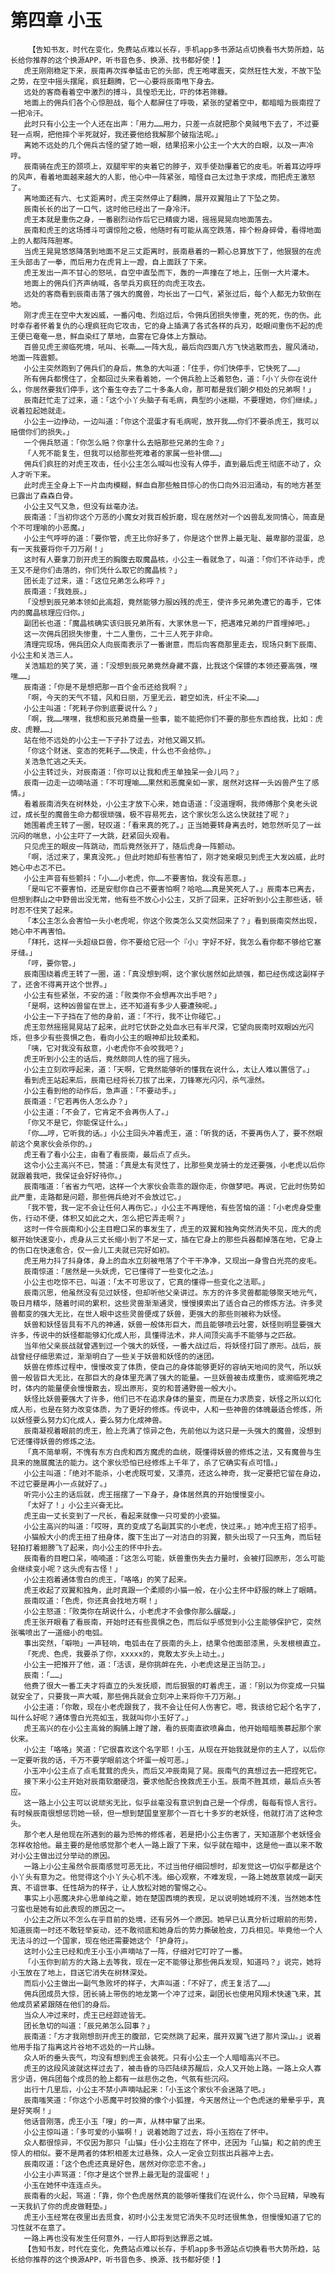 # 第四章 小玉
        【告知书友，时代在变化，免费站点难以长存，手机app多书源站点切换看书大势所趋，站长给你推荐的这个换源APP，听书音色多、换源、找书都好使！】
       虎王刚刚稳定下来，辰南再次挥拳猛击它的头部，虎王咆哮震天，突然狂性大发，不故下坠之势，在空中摇头摆尾，疯狂翻腾，它一心要将辰南甩下身去。
       远处的客商看着空中激烈的搏斗，具惶恐无比，吓的体若筛糠。
       地面上的佣兵们各个心惊胆战，每个人都屏住了呼吸，紧张的望着空中，都暗暗为辰南捏了一把冷汗。
       此时只有小公主一个人还在出声：「用力……用力，只差一点就把那个臭贼甩下去了，不过要轻一点啊，把他摔个半死就好，我还要他给我解那个破指法呢。」
       离她不远处的几个佣兵古怪的望了她一眼，结果招来小公主一个大大的白眼，以及一声冷哼。
       辰南骑在虎王的颈项上，双腿牢牢的夹着它的脖子，双手使劲攥着它的皮毛。听着耳边呼呼的风声，看着地面越来越大的人影，他心中一阵紧张，暗怪自己太过急于求成，而把虎王激怒了。
       离地面还有六、七丈距离时，虎王突然停止了翻腾，展开双翼阻止了下坠之势。
       辰南长长的出了一口气，这时他已经出了一身冷汗。
       虎王本就是重伤之身，一番剧烈动作后它已精疲力竭，摇摇晃晃向地面落去。
       辰南和虎王的这场搏斗可谓惊险之极，他随时有可能从高空跌落，摔个粉身碎骨，看得地面上的人都阵阵胆寒。
       当虎王晃晃悠悠降落到地面不足三丈距离时，辰南悬着的一颗心总算放下了，他狠狠的在虎王头部击了一拳，而后用力在虎背上一蹬，自上面跃了下来。
       虎王发出一声不甘心的怒吼，自空中直坠而下，轰的一声撞在了地上，压倒一大片灌木。
       地面上的佣兵们齐声纳喊，各举兵刃疯狂的向虎王攻去。
       远处的客商看到辰南击落了强大的魔兽，均长出了一口气，紧张过后，每个人都无力软倒在地。
       刚才虎王在空中大发凶威，一番闪电、烈焰过后，令佣兵团损失惨重，死的死，伤的伤。此时幸存者怀着复仇的心理疯狂向它攻击，它的身上插满了各式各样的兵刃，眨眼间重伤不起的虎王便已奄奄一息，鲜血染红了草地，血雾在它身体上方飘动。
       百兽见虎王濒临死境，吼叫、长嘶……一阵大乱，最后向四面八方飞快逃散而去，腥风涌动，地面一阵震颤。
       小公主突然跑到了佣兵们的身后，焦急的大叫道：「住手，你们快停手，它快死了……」
       所有佣兵都愣住了，全都回过头来看着她，一个佣兵脸上泛着怒色，道：「小丫头你在说什么，你居然要我们停手，这个畜生夺去了二十多条人命，那可都是我们朝夕相处的兄弟啊！」
       辰南赶忙走了过来，道：「这个小丫头脑子有毛病，典型的小迷糊，不要理她，你们继续。」说着拉起她就走。
       小公主一边挣动，一边叫道：「你这个混蛋才有毛病呢，放开我……你们不要杀虎王，我可以赔偿你们的损失。」
       一个佣兵怒道：「你怎么赔？你拿什么去赔那些兄弟的生命？」
       「人死不能复生，但我可以给那些死难者的家属一些补偿……」
       佣兵们疯狂的对虎王攻击，任小公主怎么喊叫也没有人停手，直到最后虎王彻底不动了，众人才听下来。
       此时虎王全身上下一片血肉模糊，鲜血自那些触目惊心的伤口向外汩汩涌动，有的地方甚至已露出了森森白骨。
       小公主又气又急，但没有丝毫办法。
       辰南道：「当初你这个万恶的小魔女对我百般折磨，现在居然对一个凶兽乱发同情心，简直是个不可理喻的小恶魔。」
       小公主气呼呼的道：「要你管，虎王比你好多了，你是这个世界上最无耻、最卑鄙的混蛋，总有一天我要将你千刀万剐！」
       这时有人要拿刀剖开虎王的胸腹去取魔晶核，小公主一看就急了，叫道：「你们不许动手，虎王又不是你们击落的，你们凭什么取它的魔晶核？」
       团长走了过来，道：「这位兄弟怎么称呼？」
       辰南道：「我姓辰。」
       「没想到辰兄弟本领如此高超，竟然能够力服凶残的虎王，使许多兄弟免遭它的毒手，它体内的魔晶核理应归你。」
       副团长也道：「魔晶核确实该归辰兄弟所有，大家休息一下，把遇难兄弟的尸首埋掉吧。」
       这一次佣兵团损失惨重，十二人重伤，二十三人死于非命。
       清理完现场，佣兵团众人向辰南表示了一番谢意，而后向客商那里走去，现场只剩下辰南、小公主和关浩三人。
       关浩尴尬的笑了笑，道：「没想到辰兄弟竟然身藏不露，比我这个保镖的本领还要高强，嘿嘿……」
       辰南道：「你是不是想把那一百个金币还给我啊？」
       「啊，今天的天气不错，风和日丽，万里无云，碧空如洗，纤尘不染……」
       小公主叫道：「死耗子你到底要说什么？」
       「啊，我……嘿嘿，我想和辰兄弟商量一些事，能不能把你们不要的那些东西给我，比如：虎皮、虎鞭……」
       站在他不远处的小公主一下子扑了过去，对他又踢又抓。
       「你这个财迷、变态的死耗子……快走，什么也不会给你。」
       关浩急忙逃之夭夭。
       小公主转过头，对辰南道：「你可以让我和虎王单独呆一会儿吗？」
       辰南一边走一边嘀咕道：「不可理喻……果然和恶魔亲如一家，居然对这样一头凶兽产生了感情。」
       看着辰南消失在树林处，小公主才放下心来，她自语道：「没道理啊，我师傅那个臭老头说过，成长型的魔兽生命力都很顽强，极不容易死去，这个家伙怎么这么快就挂了呢？」
       她围着虎王转了一圈，轻叹道：「看来真的死了。」正当她要转身离去时，她忽然听见了一丝沉闷的喘息，小公主吓了一大跳，赶紧回头观看。
       只见虎王的眼皮一阵跳动，而后竟然张开了，随后虎身一阵颤动。
       「啊，活过来了，果真没死。」但此时她却有些害怕了，刚才她亲眼见到虎王大发凶威，此时她心中忐忑不已。
       小公主声音有些颤抖：「小……小老虎，你……不要害怕，我没有恶意。」
       「是叫它不要害怕，还是安慰你自己不要害怕啊？哈哈……真是笑死人了。」辰南本已离去，但想到群山之中野兽出没无常，他有些不放心小公主，又折了回来，正好听到小公主那些话，顿时忍不住笑了起来。
       「本公主怎么会害怕一头小老虎呢，你这个败类怎么又突然回来了？」看到辰南突然出现，她心中不再害怕。
       「拜托，这样一头超级巨兽，你不要给它冠一个『小』字好不好，我怎么看你都不够给它塞牙缝。」
       「哼，要你管。」
       辰南围绕着虎王转了一圈，道：「真没想到啊，这个家伙居然如此顽强，都已经伤成这副样子了，还舍不得离开这个世界。」
       小公主有些紧张，不安的道：「败类你不会想再次出手吧？」
       「是啊，这种凶兽留在世上，还不知道有多少人要遭殃呢。」
       小公主一下子挡在了他的身前，道：「不行，我不让你碰它。」
       虎王忽然摇摇晃晃站了起来，此时它伏卧之处血水已有半尺深，它望向辰南时双眼凶光闪烁，但多少有些畏惧之色，看向小公主的眼神却比较柔和。
       「咦，它对我没有敌意，小老虎你不会咬我吧？」
       虎王听到小公主的话后，竟然颇同人性的摇了摇头。
       小公主立刻欢呼起来，道：「天啊，它竟然能够听的懂我在说什么，太让人难以置信了。」
       看到虎王站起来后，辰南已经将长刀拔了出来，刀锋寒光闪闪，杀气凛然。
       小公主看到他的动作后，急声道：「不要动手。」
       辰南道：「它若再伤人怎么办？」
       小公主道：「不会了，它肯定不会再伤人了。」
       「你又不是它，你能保证什么。」
       「你……哼，它听我的话。」小公主回头冲着虎王，道：「听我的话，不要再伤人了，要不然眼前这个臭家伙会杀你的。」
       虎王看了看小公主，由看了看辰南，最后点了点头。
       这令小公主高兴不已，赞道：「真是太有灵性了，比那些臭龙骑士的龙还要强，小老虎以后你就跟着我吧，我保证会好好待你。」
       辰南嗤道：「省省力气吧，这样一个大家伙会乖乖的跟你走，你做梦吧。再说，它此时伤势如此严重，走路都是问题，那些佣兵绝对不会放过它。」
       「我不管，我一定不会让任何人再伤它。」小公主不再理他，有些苦恼的道：「小老虎身受重伤，行动不便，体积又如此之大，怎么把它弄走啊？」
       这时一件令辰南和小公主目瞪口呆的事发生了，虎王的双翼和独角突然消失不见，庞大的虎躯开始快速变小，虎身从三丈长缩小到了不足一丈，插在它身上的那些兵器都掉落在地，它身上的伤口在快速愈合，仅一会儿工夫就已完好如初。
       虎王用力抖了抖身体，身上的血水立刻被甩落了个干干净净，又现出一身雪白光亮的皮毛。
       辰南惊道：「居然是一头妖虎，它已懂得了一些变化之法。」
       小公主也吃惊不已，叫道：「太不可思议了，它真的懂得一些变化之法耶。」
       辰南沉思，他虽然没有见过妖怪，但却听他父亲讲过。东方的许多灵兽都能够聚天地元气，吸日月精华，随着时间的累积，这些灵兽渐渐通灵，慢慢摸索出了适合自己的修炼方法。许多灵兽都变的强大无比，在世人眼中这些灵兽便成了妖兽，更强大的那些则被称为妖怪。
       妖兽和妖怪皆具有不凡的神通，妖兽一般体形巨大，而且能够喷云吐雾，妖怪则明显要强大许多，传说中的妖怪都能够幻化成人形，具懂得法术，非人间顶尖高手不能够与之匹敌。
       当年他父亲辰战就曾遇到过一个强大的妖怪，一番大战过后，将妖怪打回了原形。战后，辰战曾经仔细思索过，渐渐明白了一些关于妖兽和妖怪的的迷团。
       妖兽在修炼过程中，慢慢改变了体质，使自己的身体能够更好的容纳天地间的灵气，所以妖兽一般皆巨大无比，在那巨大的身体里充满了强大的能量。一旦妖兽被击成重伤，或濒临死境之时，体内的能量便会慢慢散去，现出原形，变的和普通野兽一般大小。
       妖怪比妖兽要强大了许多，他们已不在追求身体的量变，而是在力求质变，妖怪之所以幻化成人形，也是在努力改变体质，为了更好的修炼。传说中，人和一些神兽的体魄最适合修炼，所以妖怪要么努力幻化成人，要么努力化成神兽。
       辰南凝视着眼前的虎王，脸上充满了惊异之色，先前他以为这只是一头强大的魔兽，没想到它还懂得妖兽的修炼之法。
       「真不简单啊，不愧有东方白虎和西方魔虎的血统，既懂得妖兽的修炼之法，又有魔兽与生具来的施展魔法的能力。这个家伙恐怕已经修炼上千年了，杀了它确实有点可惜。」
       小公主叫道：「绝对不能杀，小老虎既可爱，又漂亮，还这么神奇，我一定要把它留在身边，不过它要是再小一点就好了。」
       听完小公主的话后就，虎王摇摆了一下身子，身体居然真的开始慢慢变小。
       「太好了！」小公主兴奋无比。
       虎王由一丈长变到了一尺长，看起来就像一只可爱的小瓷猫。
       小公主高兴的叫道：「哎呀，真的变成了名副其实的小老虎，快过来。」她冲虎王招了招手。
       小猫般大小的虎王扭了扭身体，腹下生出了一对洁白的羽翼，额头出现了一只玉角，而后轻轻拍打着翅膀飞了起来，向小公主的怀中扑去。
       辰南看的目瞪口呆，喃喃道：「这怎么可能，妖兽重伤失去力量时，会被打回原形，怎么可能会继续变小呢？这头虎有古怪！」
       小公主抱着通体雪白的虎王，「咯咯」的笑了起来。
       虎王收起了双翼和独角，此时真跟一个柔顺的小猫一般，在小公主怀中舒服的眯上了眼睛。
       辰南叹道：「色虎，你还真会找地方啊！」
       小公主怒道：「败类你在胡说什么，小老虎才不会像你那么龌龊。」
       虎王张开眼看了看辰南，开始时还有些畏惧之色，而后似乎感觉到小公主能够保护它，突然张嘴喷出了一道细小的电弧。
       事出突然，「噼啪」一声轻响，电弧击在了辰南的头上，结果令他面部漆黑，头发根根直立。
       「死虎、色虎，我要杀了你，xxxxx的，竟敢太岁头上动土。」
       小公主一把推开了他，道：「活该，是你挑衅在先，小老虎这是正当防卫。」
       辰南：「……」
       他费了很大一番工夫才将直立的头发抚顺，而后狠狠的盯着虎王，道：「别以为你变成一只猫就安全了，只要我一声大喊，那些佣兵就会立刻冲上来将你千刀万剐。」
       小公主道：「你敢，现在小老虎跟我了，我不会让任何人伤害它。嗯，我该给它起个名字了，叫什么好呢？通体雪白光亮如玉，我就叫你小玉好了。」
       虎王高兴的在小公主高耸的胸脯上蹭了蹭，看的辰南直欲喷鼻血，他开始暗暗羡慕起那个家伙来。
       小公主「咯咯」笑道：「它很喜欢这个名字耶！小玉，从现在开始我就是你的主人了，以后你一定要听我的话，千万不要学眼前这个坏蛋一般可恶。」
       小玉冲小公主点了点毛茸茸的虎头，而后又冲辰南晃了晃。辰南气的真想过去一把捏死它。
       接下来小公主开始对辰南软磨硬泡，要求他配合挽救虎王小玉。辰南不胜其烦，最后点头答应。
       这一路上小公主可以说顽劣无比，似乎丝毫没有意识到自己是一个俘虏，每每有惊人言行。有时候辰南很想惩罚她一顿，但一想到楚国皇室那个一百七十多岁的老妖怪，他就打消了这种念头。
       那个老人是他现在所遇到的最为恐怖的修炼者，若是把小公主伤害了，天知道那个老妖怪会怎样收拾他。最主要的是他感觉那个老人一路上跟了下来，似乎就在暗中，这是他一直以来不敢对小公主做出过分举动的原因。
       一路上小公主虽然令辰南感觉可恶无比，不过当他仔细回想时，却发觉这一切似乎都是这个小丫头有意为之。他觉得这个小丫头心机不浅。细心观察，不难发现，一路上她故意装成一副天真、不谙世事、任性胡为的样子，让人放松对她的警惕之心。
       事实上小恶魔决非心思单纯之辈，她在楚国西境的表现，足以说明她城府不浅，当然她本性刁蛮也是她有如此表现的原因之一。
       小公主之所以不怎么在乎目前的处境，还有另外一个原因。她早已认真分析过眼前的形势，知道辰南一时还不敢轻举妄动，还不敢彻底和她身后的势力撕破脸皮，刀兵相见。毕竟他一个人无法斗的过一个国家，现在他还需要她这个「护身符」。
       这时小公主已经和虎王小玉小声嘀咕了一阵，仔细对它叮咛了一番。
       「小玉你到前方的大路上去等我，现在一定不能够让那些佣兵发现，知道吗？」说完，她将小玉放在了地上，目送它消失在树林深处。
       而后小公主做出一副气急败坏的样子，大声叫道：「不好了，虎王复活了……」
       佣兵团成员大惊，团长骑上带伤的地龙第一个冲了过来，副团长也使用风翔术快速飞来，其他成员紧紧跟随在他们的身后。
       当众人冲过来时，虎王已经踪迹皆无。
       团长急切的叫道：「辰兄弟怎么回事？」
       辰南道：「方才我刚想剖开虎王的腹部，它突然跳了起来，展开双翼飞进了那片深山。」说着他用手指了指离这片谷地不远处的一片山脉。
       众人听的垂头丧气，均没有想到虎王会装死。只有小公主一个人暗暗高兴不已。
       虎王的这段风波就这样过去了，被击昏的马匹陆续苏醒后，众人又开始上路。一路上众人寡言少语，佣兵团每个成员的脸上都有一丝悲伤之色，气氛有些沉闷。
       出行十几里后，小公主不禁小声嘀咕起来：「小玉这个家伙不会迷路了吧。」
       辰南嗤笑道：「你这个小恶魔平时狡猾的像个小狐狸，今天居然让一个色虎迷的晕晕乎乎，真是好笑啊！」
       他话音刚落，虎王小玉「嗖」的一声，从林中窜了出来。
       小公主惊叫道：「多可爱的小猫啊！」说着她跑了过去，将小玉抱在了怀中。
       众人都很惊异，不仅因为那只「山猫」任小公主抱在了怀中，还因为「山猫」和之前的虎王惊人的相似。要不是两者的体积相差太过悬殊，众人一定会立刻拔出兵器冲上去。
       辰南叹道：「这个色虎还真是好色，居然对你恋恋不舍。」
       小公主小声骂道：「你才是这个世界上最无耻的混蛋呢！」
       小玉在她怀中连连点头。
       辰南看的火起，骂道：「靠，你个色虎居然真的能够听懂我们在说什么，你个马屁精，早晚有一天我扒了你的虎皮做鞋垫。」
       虎王小玉经常在夜里出去觅食，初时小公主发觉它消失不见时还很焦急，但慢慢知道了它的习性就不在意了。
       一路上再也没有发生任何意外，一行人即将到达罪恶之城。
       【告知书友，时代在变化，免费站点难以长存，手机app多书源站点切换看书大势所趋，站长给你推荐的这个换源APP，听书音色多、换源、找书都好使！】